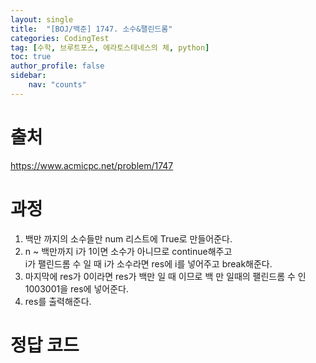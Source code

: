 ```yaml
---
layout: single
title:  "[BOJ/백준] 1747. 소수&팰린드롬"
categories: CodingTest
tag: [수학, 브루트포스, 에라토스테네스의 체, python]
toc: true
author_profile: false
sidebar:
    nav: "counts"
---
```


# 출처
<https://www.acmicpc.net/problem/1747>



  
  
# 과정

1. 백만 까지의 소수들만 num 리스트에 True로 만들어준다.
2. n ~ 백만까지 i가 1이면 소수가 아니므로 continue해주고  
i가 팰린드롬 수 일 때 i가 소수라면 res에 i를 넣어주고 break해준다.
3. 마지막에 res가 0이라면 res가 백만 일 때 이므로 백 만 일때의
팰린드롬 수 인 1003001을 res에 넣어준다.
4. res를 출력해준다.


# 정답 코드

<script src="https://gist.github.com/kghees/919b6c6c43640775206ab2e9c46ed525.js"></script>




